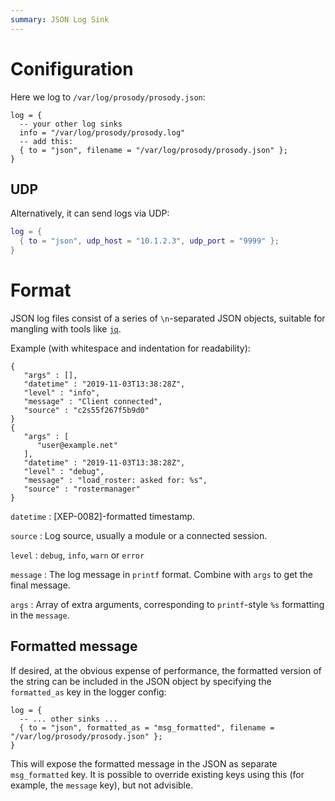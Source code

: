 ```yaml
---
summary: JSON Log Sink
---
```


Conifiguration
==============

Here we log to `/var/log/prosody/prosody.json`:

``` {.lua}
log = {
  -- your other log sinks
  info = "/var/log/prosody/prosody.log"
  -- add this:
  { to = "json", filename = "/var/log/prosody/prosody.json" };
}
```

## UDP

Alternatively, it can send logs via UDP:

```lua
log = {
  { to = "json", udp_host = "10.1.2.3", udp_port = "9999" };
}
```

Format
======

JSON log files consist of a series of `\n`-separated JSON objects,
suitable for mangling with tools like
[`jq`](https://stedolan.github.io/jq/).

Example (with whitespace and indentation for readability):

``` {.json}
{
   "args" : [],
   "datetime" : "2019-11-03T13:38:28Z",
   "level" : "info",
   "message" : "Client connected",
   "source" : "c2s55f267f5b9d0"
}
{
   "args" : [
      "user@example.net"
   ],
   "datetime" : "2019-11-03T13:38:28Z",
   "level" : "debug",
   "message" : "load_roster: asked for: %s",
   "source" : "rostermanager"
}
```

`datetime`
:   [XEP-0082]-formatted timestamp.

`source`
:   Log source, usually a module or a connected session.

`level`
:   `debug`, `info`, `warn` or `error`

`message`
:   The log message in `printf` format. Combine with `args` to get the
    final message.

`args`
:   Array of extra arguments, corresponding to `printf`-style `%s`
    formatting in the `message`.

Formatted message
-----------------

If desired, at the obvious expense of performance, the formatted version of
the string can be included in the JSON object by specifying the `formatted_as`
key in the logger config:

``` {.lua}
log = {
  -- ... other sinks ...
  { to = "json", formatted_as = "msg_formatted", filename = "/var/log/prosody/prosody.json" };
}

```

This will expose the formatted message in the JSON as separate `msg_formatted`
key. It is possible to override existing keys using this (for example, the
`message` key), but not advisible.
